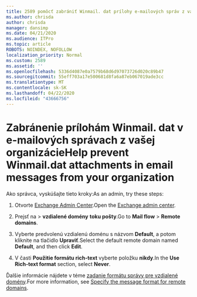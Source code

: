 ```yaml
---
title: 2589 pomôcť zabrániť Winmail. dat prílohy e-mailových správ z vašej organizácie
ms.author: chrisda
author: chrisda
manager: dansimp
ms.date: 04/21/2020
ms.audience: ITPro
ms.topic: article
ROBOTS: NOINDEX, NOFOLLOW
localization_priority: Normal
ms.custom: 2589
ms.assetid: ''
ms.openlocfilehash: 5336d4087e0a7579b68d6d97073726d020c89b47
ms.sourcegitcommit: 55eff703a17e500681d8fa6a87eb067019ade3cc
ms.translationtype: MT
ms.contentlocale: sk-SK
ms.lasthandoff: 04/22/2020
ms.locfileid: "43666756"
---
```

# <a name="help-prevent-winmaildat-attachments-in-email-messages-from-your-organization"></a><span data-ttu-id="2a2f1-102">Zabránenie prílohám Winmail. dat v e-mailových správach z vašej organizácie</span><span class="sxs-lookup"><span data-stu-id="2a2f1-102">Help prevent Winmail.dat attachments in email messages from your organization</span></span>

<span data-ttu-id="2a2f1-103">Ako správca, vyskúšajte tieto kroky:</span><span class="sxs-lookup"><span data-stu-id="2a2f1-103">As an admin, try these steps:</span></span>

1. <span data-ttu-id="2a2f1-104">Otvorte [Exchange Admin Center](https://outlook.office365.com/ecp/).</span><span class="sxs-lookup"><span data-stu-id="2a2f1-104">Open the [Exchange admin center](https://outlook.office365.com/ecp/).</span></span>

2. <span data-ttu-id="2a2f1-105">Prejsť na > **vzdialené domény** **toku pošty**.</span><span class="sxs-lookup"><span data-stu-id="2a2f1-105">Go to **Mail flow** > **Remote domains**.</span></span>

3. <span data-ttu-id="2a2f1-106">Vyberte predvolenú vzdialenú doménu s názvom **Default**, a potom kliknite na tlačidlo **Upraviť**.</span><span class="sxs-lookup"><span data-stu-id="2a2f1-106">Select the default remote domain named **Default**, and then click **Edit**.</span></span>

4. <span data-ttu-id="2a2f1-107">V časti **Použitie formátu rich-text** vyberte položku **nikdy**.</span><span class="sxs-lookup"><span data-stu-id="2a2f1-107">In the **Use Rich-text format** section, select **Never**.</span></span>

<span data-ttu-id="2a2f1-108">Ďalšie informácie nájdete v téme [zadanie formátu správy pre vzdialené domény](https://docs.microsoft.com/Exchange/mail-flow-best-practices/remote-domains/remote-domains#specifying-message-format).</span><span class="sxs-lookup"><span data-stu-id="2a2f1-108">For more information, see [Specify the message format for remote domains](https://docs.microsoft.com/Exchange/mail-flow-best-practices/remote-domains/remote-domains#specifying-message-format).</span></span>
